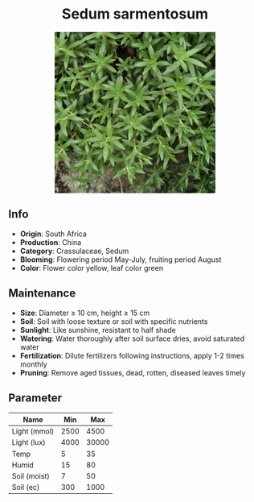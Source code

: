 <h1 align='center'>Sedum sarmentosum</h1>
<p align="center">
    <img 
        align='center'
        width='320'
        src="../images/sedum sarmentosum.png" 
        alt='Sedum sarmentosum' />
</p>

## Info

 - **Origin**: South Africa
 - **Production**: China
 - **Category**: Crassulaceae, Sedum
 - **Blooming**: Flowering period May-July, fruiting period August
 - **Color**: Flower color yellow, leaf color green

## Maintenance

 - **Size**: Diameter ≥ 10 cm, height ≥ 15 cm
 - **Soil**: Soil with loose texture or soil with specific nutrients
 - **Sunlight**: Like sunshine, resistant to half shade
 - **Watering**: Water thoroughly after soil surface dries, avoid saturated water
 - **Fertilization**: Dilute fertilizers following instructions, apply 1-2 times monthly
 - **Pruning**: Remove aged tissues, dead, rotten, diseased leaves timely

## Parameter

| Name         | Min  | Max   |
|--------------|------|-------|
| Light (mmol) | 2500 | 4500  |
| Light (lux)  | 4000 | 30000 |
| Temp         | 5    | 35    |
| Humid        | 15   | 80    |
| Soil (moist) | 7   | 50    |
| Soil (ec)    | 300  | 1000  |